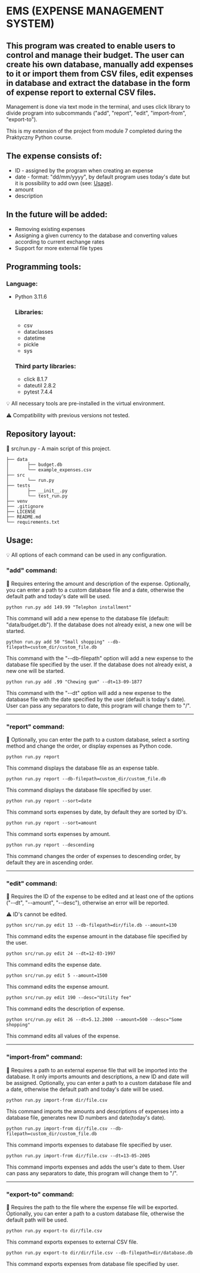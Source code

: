 # EMS (EXPENSE MANAGEMENT SYSTEM)

## This program was created to enable users to control and manage their budget. The user can create his own database, manually add expenses to it or import them from CSV files, edit expenses in database and extract the database in the form of expense report to external CSV files.

Management is done via text mode in the terminal, and uses click library to divide program into subcommands ("add", "report", "edit", "import-from", "export-to").

This is my extension of the project from module 7 completed during the Praktyczny Python course.

## The expense consists of:
- ID - assigned by the program when creating an expense
- date - format: "dd/mm/yyyy", by default program uses today's date but it is possibility to add own (see: [Usage](#usage)).
- amount
- description

## In the future will be added:
- Removing existing expenses
- Assigning a given currency to the database and converting values according to current exchange rates
- Support for more external file types

## Programming tools:

### Language:
- Python 3.11.6

  ### Libraries:
    - csv
    - dataclasses
    - datetime
    - pickle
    - sys

  ### Third party libraries:
    - click 8.1.7
    - dateutil 2.8.2
    - pytest 7.4.4

:bulb: All necessary tools are pre-installed in the virtual environment.

:warning: Compatibility with previous versions not tested.

## Repository layout:
:memo: src/run.py - A main script of this project.
```
├── data
│       ├── budget.db
│       └── example_expenses.csv
├── src
│       └── run.py
├── tests
│       ├── __init__.py
│       └── test_run.py
├── venv
├── .gitignore
├── LICENSE
├── README.md
└── requirements.txt
```
## Usage:
:bulb: All options of each command can be used in any configuration.

### "add" command:
:memo: Requires entering the amount and description of the expense. Optionally, you can enter a path to a custom database file and a date, otherwise the default path and today's date will be used.
    
    python run.py add 149.99 "Telephon installment"
This command will add a new epense to the database file (default: "data/budget.db"). If the database does not already exist, a new one will be started.
    
    python run.py add 50 "Small shopping" --db-filepath=custom_dir/custom_file.db
This command with the "--db-filepath" option will add a new expense to the database file specified by the user. If the database does not already exist, a new one will be started.

    python run.py add .99 "Chewing gum" --dt=13-09-1877
This command with the "--dt" option will add a new expense to the database file with the date specified by the user (default is today's date).  User can pass any separators to date, this program will change them to "/".

---

### "report" command:
:memo: Optionally, you can enter the path to a custom database, select a sorting method and change the order, or display expenses as Python code.

    python run.py report
This command displays the database file as an expense table.

    python run.py report --db-filepath=custom_dir/custom_file.db
This command displays the database file specified by user.

    python run.py report --sort=date
This command sorts expenses by date, by default they are sorted by ID's.

    python run.py report --sort=amount
This command sorts expenses by amount.

    python run.py report --descending
This command changes the order of expenses to descending order, by default they are in ascending order.

---

### "edit" command:
:memo: Requires the ID of the expense to be edited and at least one of the options ("--dt", "--amount", "--desc"), otherwise an error will be reported.

:warning: ID's cannot be edited.

    python src/run.py edit 13 --db-filepath=dir/file.db --amount=130
This command edits the expense amount in the database file specified by the user.

    python src/run.py edit 24 --dt=12-03-1997
This command edits the expense date.

    python src/run.py edit 5 --amount=1500
This command edits the expense amount.

    python src/run.py edit 190 --desc="Utility fee"
This command edits the description of expense.

    python src/run.py edit 26 --dt=5.12.2000 --amount=500 --desc="Some shopping"
This command edits all values of the expense.

---

### "import-from" command:
:memo: Requires a path to an external expense file that will be imported into the database. It only imports amounts and descriptions, a new ID and date will be assigned. Optionally, you can enter a path to a custom database file and a date, otherwise the default path and today's date will be used.
    
    python run.py import-from dir/file.csv
This command imports the amounts and descriptions of expenses into a database file, generates new ID numbers and date(today's date).

    python run.py import-from dir/file.csv --db-filepath=custom_dir/custom_file.db
This command imports expenses to database file specified by user.

    python run.py import-from dir/file.csv --dt=13-05-2005
This command imports expenses and adds the user's date to them. User can pass any separators to date, this program will change them to "/".

---

### "export-to" command:
:memo: Requires the path to the file where the expense file will be exported. Optionally, you can enter a path to a custom database file, otherwise the default path will be used.

    python run.py export-to dir/file.csv
This command exports expenses to external CSV file.

    python run.py export-to dir/dir/file.csv --db-filepath=dir/database.db
This command exports expenses from database file specified by user.
